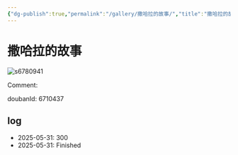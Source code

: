 ```yaml
---
{"dg-publish":true,"permalink":"/gallery/撒哈拉的故事/","title":"撒哈拉的故事","created":"2025-06-16T14:31:18.134+08:00"}
---
```



# 撒哈拉的故事

![s6780941](https://hiraeth-picbed.oss-cn-beijing.aliyuncs.com/s6780941.webp)

Comment: 



doubanId: 6710437

## log

- 2025-05-31: 300
- 2025-05-31: Finished
